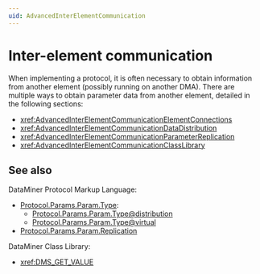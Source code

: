 ```yaml
---
uid: AdvancedInterElementCommunication
---
```


# Inter-element communication

When implementing a protocol, it is often necessary to obtain information from another element (possibly running on another DMA). There are multiple ways to obtain parameter data from another element, detailed in the following sections:

- <xref:AdvancedInterElementCommunicationElementConnections>
- <xref:AdvancedInterElementCommunicationDataDistribution>
- <xref:AdvancedInterElementCommunicationParameterReplication>
- <xref:AdvancedInterElementCommunicationClassLibrary>

## See also

DataMiner Protocol Markup Language:

- [Protocol.Params.Param.Type](xref:Protocol.Params.Param.Type):
  - [Protocol.Params.Param.Type@distribution](xref:Protocol.Params.Param.Type-distribution)
  - [Protocol.Params.Param.Type@virtual](xref:Protocol.Params.Param.Type-virtual)
- [Protocol.Params.Param.Replication](xref:Protocol.Params.Param.Replication)

DataMiner Class Library:

- <xref:DMS_GET_VALUE>

